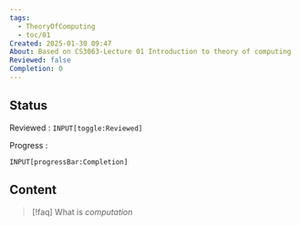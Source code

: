 ```yaml
---
tags:
  - TheoryOfComputing
  - toc/01
Created: 2025-01-30 09:47
About: Based on CS3063-Lecture 01 Introduction to theory of computing
Reviewed: false
Completion: 0
---
```


## Status
Reviewed : `INPUT[toggle:Reviewed]`

Progress :  
```meta-bind
INPUT[progressBar:Completion]
```

## Content

> [!faq] What is *computation*
> 


